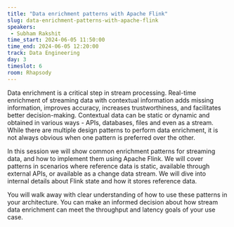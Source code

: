 ```yaml
---
title: "Data enrichment patterns with Apache Flink"
slug: data-enrichment-patterns-with-apache-flink
speakers:
 - Subham Rakshit
time_start: 2024-06-05 11:50:00
time_end: 2024-06-05 12:20:00
track: Data Engineering
day: 3
timeslot: 6
room: Rhapsody
---
```


Data enrichment is a critical step in stream processing. Real-time enrichment of streaming data with contextual information adds missing information, improves accuracy, increases trustworthiness, and facilitates better decision-making. Contextual data can be static or dynamic and obtained in various ways - APIs, databases, files and even as a stream. While there are multiple design patterns to perform data enrichment, it is not always obvious when one pattern is preferred over the other.
 
In this session we will show common enrichment patterns for streaming data, and how to implement them using Apache Flink. We will cover patterns in scenarios where reference data is static, available through external APIs, or available as a change data stream. We will dive into internal details about Flink state and how it stores reference data.
 
You will walk away with clear understanding of how to use these patterns in your architecture. You can make an informed decision about how stream data enrichment can meet the throughput and latency goals of your use case.